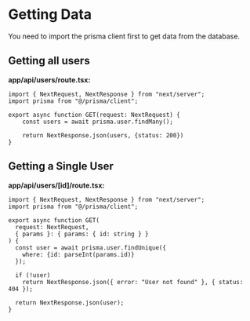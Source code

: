 # Getting Data

You need to import the prisma client first to get data from the database.

## Getting all users

**app/api/users/route.tsx:**

```TSX
import { NextRequest, NextResponse } from "next/server";
import prisma from "@/prisma/client";

export async function GET(request: NextRequest) {
    const users = await prisma.user.findMany();

    return NextResponse.json(users, {status: 200})
}
```

## Getting a Single User

**app/api/users/[id]/route.tsx:**

```TSX
import { NextRequest, NextResponse } from "next/server";
import prisma from "@/prisma/client";

export async function GET(
  request: NextRequest,
  { params }: { params: { id: string } }
) {
  const user = await prisma.user.findUnique({
    where: {id: parseInt(params.id)}
  });
  
  if (!user)
    return NextResponse.json({ error: "User not found" }, { status: 404 });

  return NextResponse.json(user);
}
```